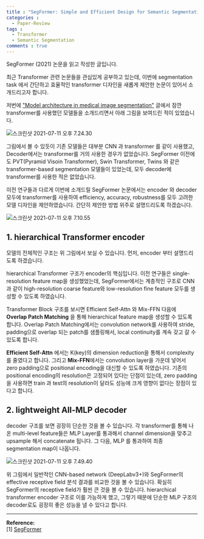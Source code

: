 ```yaml
---
title : "SegFormer: Simple and Efficient Design for Semantic Segmentation with Transformers"
categories :
  - Paper-Review
tags :
  - Transformer
  - Semantic Segmentation
comments : true
---
```


SegFormer (2021) 논문을 읽고 작성한 글입니다.

최근 Transformer 관련 논문들을 관심있게 공부하고 있는데, 이번에 segmentation task 에서 간단하고 효율적인 transformer 디자인을 새롭게 제안한 논문이 있어서 소개드리고자 합니다.

저번에 ["Model architecture in medical image segmentation"](https://nuguziii.github.io/survey/S-008/) 글에서 잠깐 transformer를 사용했던 모델들을 소개드리면서 아래 그림을 보여드린 적이 있었습니다.

![스크린샷 2021-07-11 오후 7.24.30](https://i.imgur.com/K7RqkPw.png)

그림에서 볼 수 있듯이 기존 모델들은 대부분 CNN 과 transformer 를 같이 사용했고, Decoder에서는 transformer를 거의 사용한 경우가 없었습니다. SegFormer 이전에도 PVT(Pyramid Visoin Transformer), Swin Transformer, Twins 와 같은 transformer-based segmentation 모델들이 있었는데, 모두 decoder에 transformer를 사용한 적은 없었습니다.

이전 연구들과 다르게 이번에 소개드릴 SegFormer 논문에서는 encoder 와 decoder 모두에 transformer를 사용하여 efficiency, accuracy, robustness를 모두 고려한 모델 디자인을 제안하였습니다. 간단히 제안한 방법 위주로 설명드리도록 하겠습니다.

![스크린샷 2021-07-11 오후 7.10.55](https://i.imgur.com/ZhlRu4Z.png)

## 1. hierarchical Transformer encoder

모델의 전체적인 구조는 위 그림에서 보실 수 있습니다. 먼저, encoder 부터 설명드리도록 하겠습니다.

hierarchical Transformer 구조가 encoder의 핵심입니다. 이전 연구들은 single-resolution feature map을 생성했었는데, SegFormer에서는 계층적인 구조로 CNN과 같이 high-resolution coarse feature와 low-resolution fine feature 모두를 생성할 수 있도록 하였습니다.

Transformer Block 구조를 보시면 Efficient Self-Attn 와 Mix-FFN 다음에 **Overlap Patch Matching** 을 통해 hierarchical feature map을 생성할 수 있도록 합니다. Overlap Patch Matching에서는 convolution network를 사용하여 stride, padding으로 overlap 되는 patch를 샘플링해서, local continuity를 계속 갖고 갈 수 있도록 합니다.

**Efficient Self-Attn** 에서는 K(key)의 dimension reduction을 통해서 complexity를 줄였다고 합니다. 그리고 **Mix-FFN**에서는 convolution layer을 가운데 넣어서 zero padding으로 positional encoding을 대신할 수 있도록 하였습니다. 기존의 positional encoding의 resolution은 고정되어 있다는 단점이 있는데, zero padding을 사용하면 train 과 test의 resolution이 달라도 성능에 크게 영향이 없다는 장점이 있다고 합니다.

## 2. lightweight All-MLP decoder

decoder 구조를 보면 굉장히 단순한 것을 볼 수 있습니다. 각 transformer를 통해 나온 multi-level feature들은 MLP Layer를 통과해서 channel dimension을 맞추고 upsample 해서 concatenate 됩니다. 그 다음, MLP 를 통과하여 최종 segmentation map이 나옵니다.

![스크린샷 2021-07-11 오후 7.49.40](https://i.imgur.com/4eIdgkf.jpg)

위 그림에서 일반적인 CNN-based network (DeepLabv3+)와 SegFormer의 effective receptive field 분석 결과를 비교한 것을 볼 수 있습니다. 확실히 SegFormer의 receptive field가 훨씬 큰 것을 볼 수 있습니다. hierarchical transformer encoder 구조로 이를 가능하게 했고, 그렇기 때문에 단순한 MLP 구조의 decoder로도 굉장히 좋은 성능을 낼 수 있다고 합니다.

---

**Reference:**<br>
[1] [SegFormer](https://arxiv.org/pdf/2105.15203.pdf)<br>
